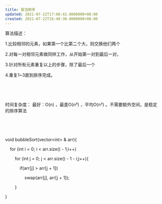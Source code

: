 ```yaml
---
title: 冒泡排序
updated: 2021-07-22T17:08:42.0000000+08:00
created: 2021-07-22T16:40:30.0000000+08:00
---
```


算法描述：

1.比较相邻的元素，如果第一个比第二个大，则交换他们两个

2.对每一对相邻元素做同样工作，从开始第一对到最后一对，

3.针对所有元素重复以上的步骤，除了最后一个

4.重复1\~3直到排序完成。

 

 

时间复杂度： 最好：O(n) ，最差O(n²) ，平均O(n²) 。不需要额外空间，是稳定的排序算法

 

 

void bubbleSort(vector\<int> & arr){

    for (int i = 0; i \< arr.size() - 1;i++)

        for (int j = 0; j \< arr.size() - 1 - i;j++){

            if(arr\[j\] > arr\[j + 1\])

                swap(arr\[j\], arr\[j + 1\]);

        }

}

 
